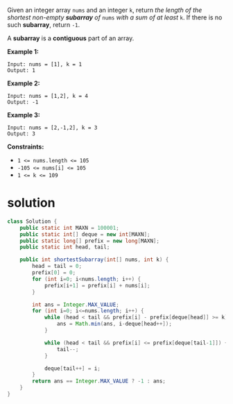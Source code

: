 Given an integer array `nums` and an integer `k`, return *the length of the shortest non-empty **subarray** of* `nums` *with a sum of at least* `k`. If there is no such **subarray**, return `-1`.

A **subarray** is a **contiguous** part of an array.

 

**Example 1:**

```
Input: nums = [1], k = 1
Output: 1
```

**Example 2:**

```
Input: nums = [1,2], k = 4
Output: -1
```

**Example 3:**

```
Input: nums = [2,-1,2], k = 3
Output: 3
```

 

**Constraints:**

- `1 <= nums.length <= 105`
- `-105 <= nums[i] <= 105`
- `1 <= k <= 109`

# solution

```java
class Solution {
    public static int MAXN = 100001;
    public static int[] deque = new int[MAXN];
    public static long[] prefix = new long[MAXN];
    public static int head, tail;

    public int shortestSubarray(int[] nums, int k) {
        head = tail = 0;
        prefix[0] = 0;
        for (int i=0; i<nums.length; i++) {
            prefix[i+1] = prefix[i] + nums[i];
        }    

        int ans = Integer.MAX_VALUE;
        for (int i=0; i<=nums.length; i++) {
            while (head < tail && prefix[i] - prefix[deque[head]] >= k) {
                ans = Math.min(ans, i-deque[head++]);
            }

            while (head < tail && prefix[i] <= prefix[deque[tail-1]]) {
                tail--;
            }

            deque[tail++] = i;
        }
        return ans == Integer.MAX_VALUE ? -1 : ans;
    }
}
```

